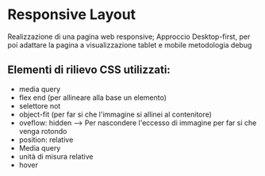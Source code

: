 # Responsive Layout

Realizzazione di una pagina web responsive;
Approccio Desktop-first, per poi adattare la pagina a visualizzazione tablet e mobile
metodologia debug

## Elementi di rilievo CSS utilizzati:
- media query
- flex end (per allineare alla base un elemento)
- selettore not
- object-fit (per far si che l'immagine si allinei al contenitore)
- oveflow: hidden --> Per nascondere l'eccesso di immagine per far si che venga rotondo
- position: relative
- Media query
- unità di misura relative
- hover
